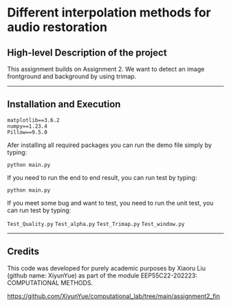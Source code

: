 # Different interpolation methods for audio restoration

## High-level Description of the project

This assignment builds on Assignment 2. We want to detect an image frontground and background by using trimap.

---

## Installation and Execution                 
```
matplotlib==3.6.2
numpy==1.23.4
Pillow==9.5.0
```

Afer installing all required packages you can run the demo file simply by typing:

`python main.py`

If you need to run the end to end result, you can run test by typing:

`python main.py`

If you meet some bug and want to test, you need to run the unit test, you can run test by typing:

`Test_Quality.py`
`Test_alpha.py`
`Test_Trimap.py`
`Test_window.py`



---
## Credits

This code was developed for purely academic purposes by Xiaoru Liu (github name: XiyunYue) as part of the module EEP55C22-202223: COMPUTATIONAL METHODS.

https://github.com/XiyunYue/computational_lab/tree/main/assignment2_fin
